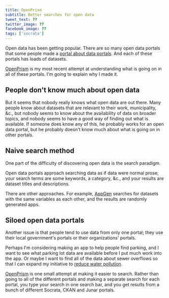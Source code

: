 ```yaml
---
title: OpenPrism
subtitle: Better searches for open data
tweet_text: ??
twitter_image: ??
facebook_image: ??
tags: ['socrata']
---
```

Open data has been getting popular. There are so many open data portals
that some people made a [portal about data portals](http://datacatalogs.org).
And each of these portals has loads of datasets.

[OpenPrism](http://openprism.thomaslevine.com) is my most recent
attempt at understanding what is going on in all of these portals.
I'm going to explain why I made it.

## People don't know much about open data
But it seems that nobody really knows what open data are out there.
Many people know about datasets that are relevant to their work,
municipality, &c., but nobody seems to know about the availability of
data on broader topics, and nobody seems to have a good way of
finding out what is available. If someone does know any of this, he
probably works for an open data portal, but he probably doesn't know
much about what is going on in other portals.

## Naive search method
One part of the difficulty of discovering open data is the search paradigm.

Open data portals approach searching data as if data were normal prose;
your search terms are some keywords, a category, &c., and your results are
dataset titles and descriptions.

There are other approaches.
For example, [AppGen](http://www.appgen.me/)
searches for datasets with the same variables as each other,
and the results are randomly generated apps.

## Siloed open data portals
Another issue is that people tend to use data from only one portal;
they use their local government's portals or their organizations' portals.

Perhaps I'm considering making an app to help people find parking, and
I want to see what parking lot data are available before I put much work
into the app.
Or maybe I want to find all of the data about sewer overflows so that I
can expand my initiative to [reduce water pollution](http://dontflush.me).

[OpenPrism](http://openprism.thomaslevine.com) is one small attempt
at making it easier to search. Rather than going to all of the different
portals and making a separate search for each portal, you type your
search in one search bar, and you get results from a bunch of different
Socrata, CKAN and Junar portals.
